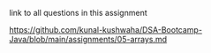 link to all questions in this assignment

https://github.com/kunal-kushwaha/DSA-Bootcamp-Java/blob/main/assignments/05-arrays.md
